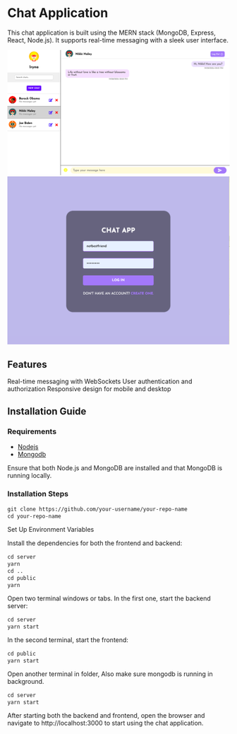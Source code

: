 # Chat Application

This chat application is built using the MERN stack (MongoDB, Express, React, Node.js). It supports real-time messaging with a sleek user interface.

![Main Page](./images/main.png)
![Login Page](./images/login.png)

## Features

Real-time messaging with WebSockets
User authentication and authorization
Responsive design for mobile and desktop

## Installation Guide

### Requirements

- [Nodejs](https://nodejs.org/en/download)
- [Mongodb](https://www.mongodb.com/docs/manual/administration/install-community/)

Ensure that both Node.js and MongoDB are installed and that MongoDB is running locally.

### Installation Steps

```shell
git clone https://github.com/your-username/your-repo-name
cd your-repo-name
```

Set Up Environment Variables

Install the dependencies for both the frontend and backend:

```shell
cd server
yarn
cd ..
cd public
yarn
```

Open two terminal windows or tabs. In the first one, start the backend server:

```shell
cd server
yarn start
```

In the second terminal, start the frontend:

```shell
cd public
yarn start
```

Open another terminal in folder, Also make sure mongodb is running in background.

```shell
cd server
yarn start
```

After starting both the backend and frontend, open the browser and navigate to http://localhost:3000 to start using the chat application.
